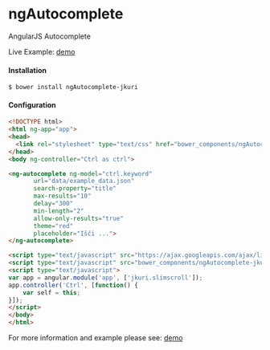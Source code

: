 # ngAutocomplete
AngularJS Autocomplete

Live Example: [demo](http://demo.jankuri.com/ngAutocomplete)

#### Installation
    $ bower install ngAutocomplete-jkuri
    
#### Configuration

```html
<!DOCTYPE html>
<html ng-app="app">
<head>
  <link rel="stylesheet" type="text/css" href="bower_components/ngAutocomplete-jkuri/src/css/ngAutocomplete.css">
</head>
<body ng-controller="Ctrl as ctrl">

<ng-autocomplete ng-model="ctrl.keyword"
	   url="data/example_data.json"
	   search-property="title"
	   max-results="10"
	   delay="300"
	   min-length="2"
	   allow-only-results="true"
	   theme="red"
	   placeholder="Išči ...">
</ng-autocomplete>

<script type="text/javascript" src="https://ajax.googleapis.com/ajax/libs/angularjs/1.4.0/angular.min.js"></script>
<script type="text/javascript" src="bower_components/ngAutocomplete-jkuri/src/js/ngAutocomplete.min.js"></script>
<script type="text/javascript">
var app = angular.module('app', ['jkuri.slimscroll']);
app.controller('Ctrl', [function() {
	var self = this;
}]);
</script>
</body>
</html>
``` 

For more information and example please see: [demo](http://demo.jankuri.com/ngAutocomplete)
